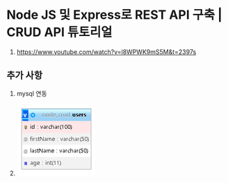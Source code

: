 # Node JS 및 Express로 REST API 구축 | CRUD API 튜토리얼

1. <https://www.youtube.com/watch?v=l8WPWK9mS5M&t=2397s>

## 추가 사항

1. mysql 연동

2. ![users 테이블](/screenshot.png)
